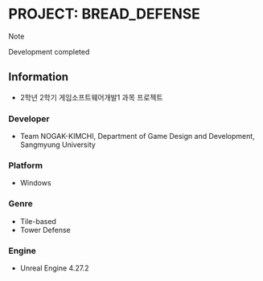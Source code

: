 # PROJECT: BREAD_DEFENSE

> [!NOTE]
> Development completed

## Information
- 2학년 2학기 게임소프트웨어개발1 과목 프로젝트

### Developer
- Team NOGAK-KIMCHI, Department of Game Design and Development, Sangmyung University

### Platform
- Windows

### Genre
- Tile-based
- Tower Defense

### Engine
- Unreal Engine 4.27.2
